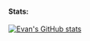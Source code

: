 #### Stats:

[![Evan's GitHub stats](https://github-readme-stats.vercel.app/api?username=Evan2022)](https://github.com/Evan2022/)
